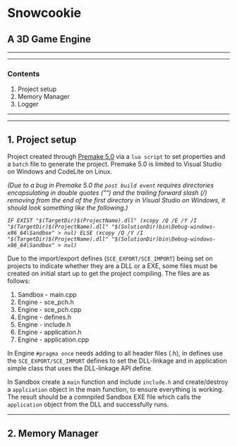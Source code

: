 # Snowcookie

## A 3D Game Engine
---
--- 
### Contents
1. Project setup
2. Memory Manager
3. Logger
--- 
--- 
## 1. Project setup

Project created through [Premake 5.0](https://premake.github.io/download) via a `lua script` to set properties and a `batch` file to generate the project. Premake 5.0 is limited to Visual Studio on Windows and CodeLite on Linux.

*(Due to a bug in Premake 5.0 the `post build event` requires directories encapsulating in double quotes ("") and the trailing forward slash (/) removing from the end of the first directory in Visual Studio on Windows, it should look something like the following.)*

*```IF EXIST "$(TargetDir)$(ProjectName).dll" (xcopy /Q /E /Y /I "$(TargetDir)$(ProjectName).dll" "$(SolutionDir)bin\Debug-windows-x86_64\Sandbox" > nul) ELSE (xcopy /Q /Y /I "$(TargetDir)$(ProjectName).dll" "$(SolutionDir)bin\Debug-windows-x86_64\Sandbox" > nul)```*

Due to the import/export defines (`SCE_EXPORT/SCE_IMPORT`) being set on projects to indicate whether they are a DLL or a EXE, some files must be created on initial start up to get the project compiling. The files are as follows:

1. Sandbox - main.cpp
2. Engine - sce_pch.h
3. Engine - sce_pch.cpp
4. Engine - defines.h
5. Engine - include.h
6. Engine - application.h
7. Engine - application.cpp

In Engine `#pragma once` needs adding to all header files (.h), in defines use the `SCE_EXPORT/SCE_IMPORT` defines to set the DLL-linkage and in application simple class that uses the DLL-linkage API define.

In Sandbox create a `main` function and include `include.h` and create/destroy a `applciation` object in the main function, to ensure everything is working. The result should be a comnpiled Sandbox EXE file which calls the `application` object from the DLL and successfully runs.

--- 
## 2. Memory Manager


